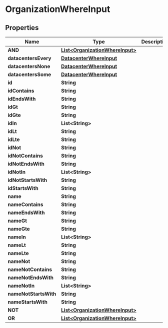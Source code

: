 

# OrganizationWhereInput


## Properties

Name | Type | Description | Notes
------------ | ------------- | ------------- | -------------
**AND** | [**List&lt;OrganizationWhereInput&gt;**](OrganizationWhereInput.md) |  |  [optional]
**datacentersEvery** | [**DatacenterWhereInput**](DatacenterWhereInput.md) |  |  [optional]
**datacentersNone** | [**DatacenterWhereInput**](DatacenterWhereInput.md) |  |  [optional]
**datacentersSome** | [**DatacenterWhereInput**](DatacenterWhereInput.md) |  |  [optional]
**id** | **String** |  |  [optional]
**idContains** | **String** |  |  [optional]
**idEndsWith** | **String** |  |  [optional]
**idGt** | **String** |  |  [optional]
**idGte** | **String** |  |  [optional]
**idIn** | **List&lt;String&gt;** |  |  [optional]
**idLt** | **String** |  |  [optional]
**idLte** | **String** |  |  [optional]
**idNot** | **String** |  |  [optional]
**idNotContains** | **String** |  |  [optional]
**idNotEndsWith** | **String** |  |  [optional]
**idNotIn** | **List&lt;String&gt;** |  |  [optional]
**idNotStartsWith** | **String** |  |  [optional]
**idStartsWith** | **String** |  |  [optional]
**name** | **String** |  |  [optional]
**nameContains** | **String** |  |  [optional]
**nameEndsWith** | **String** |  |  [optional]
**nameGt** | **String** |  |  [optional]
**nameGte** | **String** |  |  [optional]
**nameIn** | **List&lt;String&gt;** |  |  [optional]
**nameLt** | **String** |  |  [optional]
**nameLte** | **String** |  |  [optional]
**nameNot** | **String** |  |  [optional]
**nameNotContains** | **String** |  |  [optional]
**nameNotEndsWith** | **String** |  |  [optional]
**nameNotIn** | **List&lt;String&gt;** |  |  [optional]
**nameNotStartsWith** | **String** |  |  [optional]
**nameStartsWith** | **String** |  |  [optional]
**NOT** | [**List&lt;OrganizationWhereInput&gt;**](OrganizationWhereInput.md) |  |  [optional]
**OR** | [**List&lt;OrganizationWhereInput&gt;**](OrganizationWhereInput.md) |  |  [optional]



